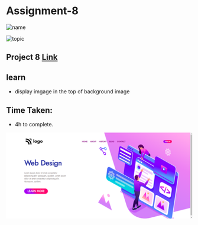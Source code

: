 # Assignment-8

![name](https://img.shields.io/badge/abhisek%20mishra-full%20stack%20developer-green)

![topic](https://img.shields.io/badge/html-css-green)

## Project 8 [Link](https://abhisek-assignment08-92dfbf.netlify.app/)

## learn

- display imgage in the top of background image

## Time Taken:

- 4h to complete.

![screenshoot](./live-class-project-8/project-8.png)
